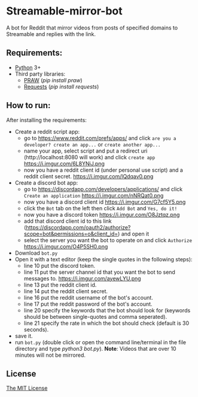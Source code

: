 # Streamable-mirror-bot
A bot for Reddit that mirror videos from posts of specified domains to Streamable and replies with the link.
## Requirements:
- [Python](https://www.python.org/) 3+
- Third party libraries:
  - [PRAW](https://praw.readthedocs.io/en/latest/getting_started/installation.html) (*pip install praw*)
  - [Requests](http://docs.python-requests.org/en/master/) (*pip install requests*)
## How to run:
  After installing the requirements:
  - Create a reddit script app:
    - go to https://www.reddit.com/prefs/apps/ and click `are you a developer? create an app...` or `create another app...`
    - name your app, select script and put a redirect uri (http://localhost:8080 will work) and click `create app` https://i.imgur.com/6L8YNiJ.png
    - now you have a reddit client id (under personal use script) and a reddit client secret. https://i.imgur.com/lQdqav0.png
  - Create a discord bot app:
    - go to https://discordapp.com/developers/applications/ and click `Create an application` https://i.imgur.com/nNRQat0.png
    - now you have a discord client id https://i.imgur.com/G7cf5Y5.png
    - click the `Bot` tab on the left then click `Add Bot` and `Yes, do it!`
    - now you have a discord token https://i.imgur.com/O8Jztqz.png
    - add that discord client id to this link (https://discordapp.com/oauth2/authorize?scope=bot&permissions=o&client_id=) and open it
    - select the server you want the bot to operate on and click `Authorize` https://i.imgur.com/O4P5SH0.png
  - Download `bot.py`
  - Open it with a text editor (keep the single quotes in the following steps):
    - line 10 put the discord token.
    - line 11 put the server channel id that you want the bot to send messages to. https://i.imgur.com/ayewLYU.png
    - line 13 put the reddit client id.
    - line 14 put the reddit client secret.
    - line 16 put the reddit username of the bot's account.
    - line 17 put the reddit password of the bot's account.
    - line 20 specify the keywords that the bot should look for (keywords should be between single-quotes and comma seperated).
    - line 21 specify the rate in which the bot should check (default is 30 seconds).
  - save it.
  - run `bot.py` (double click or open the command line/terminal in the file directory and type *python3 bot.py*).
**Note**: Videos that are over 10 minutes will not be mirrored.
## License
  [The MIT License](https://opensource.org/licenses/MIT)
